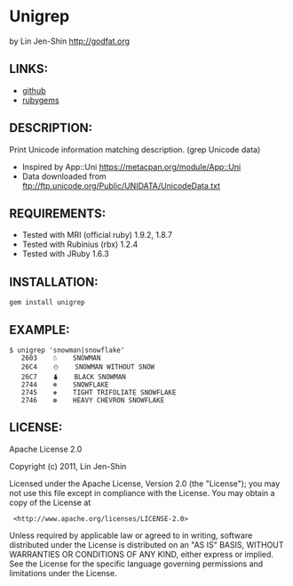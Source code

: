 # Unigrep

by Lin Jen-Shin <http://godfat.org>

## LINKS:

* [github](http://github.com/godfat/unigrep)
* [rubygems](http://rubygems.org/gems/unigrep)

## DESCRIPTION:

Print Unicode information matching description. (grep Unicode data)

* Inspired by App::Uni <https://metacpan.org/module/App::Uni>
* Data downloaded from <ftp://ftp.unicode.org/Public/UNIDATA/UnicodeData.txt>

## REQUIREMENTS:

* Tested with MRI (official ruby) 1.9.2, 1.8.7
* Tested with Rubinius (rbx) 1.2.4
* Tested with JRuby 1.6.3

## INSTALLATION:

    gem install unigrep

## EXAMPLE:

    $ unigrep 'snowman|snowflake'
       2603    ☃    SNOWMAN
       26C4    ⛄    SNOWMAN WITHOUT SNOW
       26C7    ⛇    BLACK SNOWMAN
       2744    ❄    SNOWFLAKE
       2745    ❅    TIGHT TRIFOLIATE SNOWFLAKE
       2746    ❆    HEAVY CHEVRON SNOWFLAKE

## LICENSE:

  Apache License 2.0

  Copyright (c) 2011, Lin Jen-Shin

  Licensed under the Apache License, Version 2.0 (the "License");
  you may not use this file except in compliance with the License.
  You may obtain a copy of the License at

     <http://www.apache.org/licenses/LICENSE-2.0>

  Unless required by applicable law or agreed to in writing, software
  distributed under the License is distributed on an "AS IS" BASIS,
  WITHOUT WARRANTIES OR CONDITIONS OF ANY KIND, either express or implied.
  See the License for the specific language governing permissions and
  limitations under the License.
